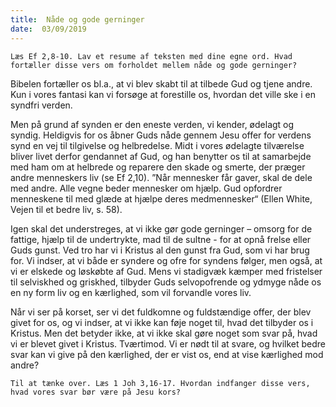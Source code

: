 ```yaml
---
title:  Nåde og gode gerninger
date:  03/09/2019
---
```


`Læs Ef 2,8-10. Lav et resume af teksten med dine egne ord. Hvad fortæller disse vers om forholdet mellem nåde og gode gerninger?`

Bibelen fortæller os bl.a., at vi blev skabt til at tilbede Gud og tjene andre. Kun i vores fantasi kan vi forsøge at forestille os, hvordan det ville ske i en syndfri verden.

Men på grund af synden er den eneste verden, vi kender, ødelagt og syndig. Heldigvis for os åbner Guds nåde gennem Jesu offer for verdens synd en vej til tilgivelse og helbredelse. Midt i vores ødelagte tilværelse bliver livet derfor gendannet af Gud, og han benytter os til at samarbejde med ham om at helbrede og reparere den skade og smerte, der præger andre menneskers liv (se Ef 2,10). ”Når mennesker får gaver, skal de dele med andre. Alle vegne beder mennesker om hjælp. Gud opfordrer menneskene til med glæde at hjælpe deres medmennesker“ (Ellen White, Vejen til et bedre liv, s. 58).

Igen skal det understreges, at vi ikke gør gode gerninger – omsorg for de fattige, hjælp til de undertrykte, mad til de sultne - for at opnå frelse eller Guds gunst. Ved tro har vi i Kristus al den gunst fra Gud, som vi har brug for. Vi indser, at vi både er syndere og ofre for syndens følger, men også, at vi er elskede og løskøbte af Gud. Mens vi stadigvæk kæmper med fristelser til selviskhed og griskhed, tilbyder Guds selvopofrende og ydmyge nåde os en ny form liv og en kærlighed, som vil forvandle vores liv.

Når vi ser på korset, ser vi det fuldkomne og fuldstændige offer, der blev givet for os, og vi indser, at vi ikke kan føje noget til, hvad det tilbyder os i Kristus. Men det betyder ikke, at vi ikke skal gøre noget som svar på, hvad vi er blevet givet i Kristus. Tværtimod. Vi er nødt til at svare, og hvilket bedre svar kan vi give på den kærlighed, der er vist os, end at vise kærlighed mod andre?

`Til at tænke over. Læs 1 Joh 3,16-17. Hvordan indfanger disse vers, hvad vores svar bør være på Jesu kors?`